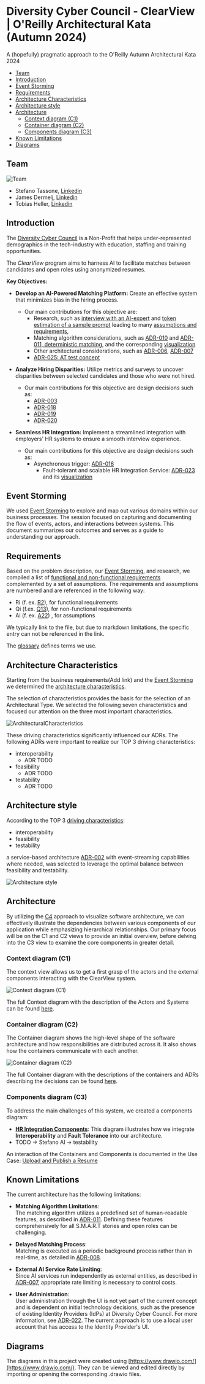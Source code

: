 # Diversity Cyber Council - ClearView | O'Reilly Architectural Kata (Autumn 2024)
A (hopefully) pragmatic approach to the O'Reilly Autumn Architectural Kata 2024

- [Team](#team)
- [Introduction](#introduction)
- [Event Storming](#event-storming)
- [Requirements](#requirements)
- [Architecture Characteristics](#architecture-characteristics)
- [Architecture style](#architecture-style)
- [Architecture](#architecture)
  - [Context diagram (C1)](#context-diagram-c1)
  - [Container diagram (C2)](#container-diagram-c2)
  - [Components diagram (C3)](#components-diagram-c3)
- [Known Limitations](#known-limitations)
- [Diagrams](#diagrams)


## Team
![Team](./ArchitectureCharacteristics/images/team.png)

- Stefano Tassone, [Linkedin](https://ch.linkedin.com/in/stefano-tassone)
- James Dermelj, [Linkedin](https://ch.linkedin.com/in/james-dermelj-493446119)
- Tobias Heller, [Linkedin](https://ch.linkedin.com/in/tobias-heller)

## Introduction
The [Diversity Cyber Council](https://www.diversitycybercouncil.com/) is a Non-Profit that helps under-represented demographics in the tech-industry with education, staffing and training opportunities.

The *ClearView* program aims to harness AI to facilitate matches between candidates and open roles using anonymized resumes.

**Key Objectives:**

- **Develop an AI-Powered Matching Platform:** Create an effective system that minimizes bias in the hiring process.
  - Our main contributions for this objective are:
    - Research, such as [interview with an AI-expert](/Requirements/Research/interview-ai-expert.md) and 
    [token estimation of a sample prompt](/Requirements/Research/token-estimation.md) leading to many
    [assumptions and requirements](/Requirements/requirements-and-assumptions.md), 
    - Matching algorithm considerations, such as [ADR-010](/ADR/ADR-010-create-features-from-story-not-resumes.md) and
    [ADR-011, deterministic matching](/ADR/ADR-011-deterministic-matching.md), 
    and the corresponding [visualization](/C4/C3-components-matching.md)
    - Other architectural considerations, such as [ADR-006](/ADR/ADR-006-ai-models-run-on-separate-containers.md),
      [ADR-007](/ADR/ADR-007-use-of-external-llms.md)
    - [ADR-025: AT test concept](/ADR/ADR-025-ai-test-concept.md)

- **Analyze Hiring Disparities:** Utilize metrics and surveys to uncover disparities between selected candidates and those who were not hired.
  - Our main contributions for this objective are design decisions such as:
    - [ADR-003](/ADR/ADR-003-batch-for-analytics.md)
    - [ADR-018](/ADR/ADR-018-location-of-survey-triggers.md)
    - [ADR-019](/ADR/ADR-019-data-transmission-for-analytics.md)
    - [ADR-020](/ADR/ADR-020-externalizing-survey-processes.md)
  
- **Seamless HR Integration:** Implement a streamlined integration with employers' HR systems to ensure a smooth interview experience.
  - Our main contributions for this objective are design decisions such as:
    - Asynchronous trigger: [ADR-016](/ADR/ADR-016-matches-published-as-events.md)
      - Fault-tolerant and scalable HR Integration Service: [ADR-023](/ADR/ADR-023-adapters-for-hr-systems.md) and its
      [visualization](/C4/C3-components-hr-integration.md)


## Event Storming
We used [Event Storming](./EventStorming/event_storming.md) to explore and map out various domains within our business processes. The session focused on capturing and documenting the flow of events, actors, and interactions between systems. This document summarizes our outcomes and serves as a guide to understanding our approach.

## Requirements

Based on the problem description, our [Event Storming](./EventStorming/event_storming.md), and research, we compiled a list of [functional
and non-functional requirements](/Requirements/requirements-and-assumptions.md) complemented by a set of assumptions.
The requirements and assumptions are numbered and are referenced in the following way:
- Ri (f. ex. [R2](/Requirements/requirements-and-assumptions.md)), for functional requirements 
- Qi (f.ex. [Q13](/Requirements/requirements-and-assumptions.md)), for non-functional requirements
- Ai (f. ex. [A22](/Requirements/requirements-and-assumptions.md)) , for assumptions

We typically link to the file, but due to markdown limitations, the specific entry can not be referenced in the link.

The [glossary](/Requirements/glossary.md) defines terms we use.

## Architecture Characteristics
Starting from the business requirements(Add link) and the [Event Storming](./EventStorming/event_storming.md) we determined the [architecture characteristics](/ArchitectureCharacteristics/Characteristics.md).

The selection of characteristics provides the basis for the selection of an Architectural Type. We selected the following seven characteristics and focused our attention on the three most important characteristics.

![ArchitecturalCharacteristics](/ArchitectureCharacteristics/images/architecture-characteristics.png)

These driving characteristics significantly influenced our ADRs. The following ADRs were important to realize our
TOP 3 driving characteristics:

- interoperability
  - ADR TODO
- feasibility
  - ADR TODO
- testability
  - ADR TODO

## Architecture style
According to the TOP 3 [driving characteristics](/ArchitectureCharacteristics/Characteristics.md):
- interoperability
- feasibility
- testability

a service-based architecture [ADR-002](/ADR/ADR-002-architecture-style.md) with event-streaming capabilities where needed, was selected to leverage the optimal balance between feasibility and testability.

![Architecture style](/ADR/images/ADR-002-architecture-style.png)

## Architecture
By utilizing the [C4](https://c4model.com/) approach to visualize software architecture, we can effectively illustrate the dependencies between various components of our application while emphasizing hierarchical relationships. Our primary focus will be on the C1 and C2 views to provide an initial overview, before delving into the C3 view to examine the core components in greater detail.

###  Context diagram (C1)
The context view allows us to get a first grasp of the actors and the external components interacting with the ClearView system.

![Context diagram  (C1)](/C4/images/C1-Context.png)

The full Context diagram with the description of the Actors and Systems can be found [here](/C4/C1-context.md).


### Container diagram (C2)
The Container diagram shows the high-level shape of the software architecture and how responsibilities are distributed across it. 
It also shows how the containers communicate with each another. 

![Container diagram (C2)](/C4/images/C2-Container.png)

The full Container diagram with the descriptions of the containers and ADRs describing the decisions can be found [here](/C4/C2-container.md).


### Components diagram (C3)
To address the main challenges of this system, we created a components diagram:

- **[HR Integration Components](/C4/C3-components-hr-integration.md)**: This diagram illustrates how we integrate **Interoperability** and **Fault Tolerance** into our architecture.
- TODO -> Stefano AI -> testability

An interaction of the Containers and Components is documented in the Use Case: [Upload and Publish a Resume](/UseCases/use-case-upload-a-resume.md)

## Known Limitations
The current architecture has the following limitations:

- **Matching Algorithm Limitations**:  
  The matching algorithm utilizes a predefined set of human-readable features, as described in [ADR-011](/ADR/ADR-011-deterministic-matching.md). Defining these features comprehensively for all S.M.A.R.T stories and open roles can be challenging.

- **Delayed Matching Process**:  
  Matching is executed as a periodic background process rather than in real-time, as detailed in [ADR-008](/ADR/ADR-008-ui-reactivity.md).

- **External AI Service Rate Limiting**:  
  Since AI services run independently as external entities, as described in [ADR-007](/ADR/ADR-007-use-of-external-llms.md), appropriate rate limiting is necessary to control costs.

- **User Administration**:  
  User administration through the UI is not yet part of the current concept and is dependent on initial technology decisions, such as the presence of existing Identity Providers (IdPs) at Diversity Cyber Council. For more information, see [ADR-022](/ADR/ADR-022-initial-technology-decisions.md). The current approach is to use a local user account that has access to the Identity Provider's UI.

## Diagrams

The diagrams in this project were created using [https://www.drawio.com/](https://www.drawio.com/). They can be viewed and edited directly by importing or opening the corresponding .drawio files.

